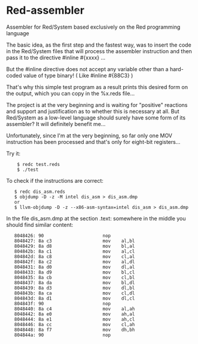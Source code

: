 # Red-assembler
Assembler for Red/System based exclusively on the Red programming language

The basic idea, as the first step and the fastest way, was to insert the code in the Red/System files that will process the assembler instruction and then pass it to the directive  #inline #{xxxx} ...

But the #inline directive does not accept any variable other than a hard-coded value of type binary! ( Like #inline #{88C3} )

That's why this simple test program as a result prints this desired form on the output, which you can copy in the %x.reds file...

The project is at the very beginning and is waiting for "positive" reactions and support and justification as to whether this is necessary at all. But Red/System as a low-level language should surely have some form of its assembler?
It will definitely benefit me...

Unfortunately, since I'm at the very beginning, so far only one MOV instruction has been processed and that's only for eight-bit registers...

Try it:

        $ redc test.reds
        $ ./test
To check if the instructions are correct:

       $ redc dis_asm.reds
       $ objdump -D -z -M intel dis_asm > dis_asm.dmp
       or
       $ llvm-objdump -D -z --x86-asm-syntax=intel dis_asm > dis_asm.dmp
In the file dis_asm.dmp at the section .text: somewhere in the middle you should find similar content:

       8048426:	90                   	nop
       8048427:	8a c3                	mov    al,bl
       8048429:	8a d8                	mov    bl,al
       804842b:	8a c1                	mov    al,cl
       804842d:	8a c8                	mov    cl,al
       804842f:	8a c2                	mov    al,dl
       8048431:	8a d0                	mov    dl,al
       8048433:	8a d9                	mov    bl,cl
       8048435:	8a cb                	mov    cl,bl
       8048437:	8a da                	mov    bl,dl
       8048439:	8a d3                	mov    dl,bl
       804843b:	8a ca                	mov    cl,dl
       804843d:	8a d1                	mov    dl,cl
       804843f:	90                   	nop
       8048440:	8a c4                	mov    al,ah
       8048442:	8a e0                	mov    ah,al
       8048444:	8a e1                	mov    ah,cl
       8048446:	8a cc                	mov    cl,ah
       8048448:	8a f7                	mov    dh,bh
       804844a:	90                   	nop